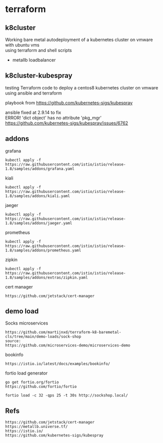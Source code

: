 # terraform

## k8cluster ##

Working bare metal autodeployment of a kubernetes cluster on vmware with ubuntu vms \
using terraform and shell scripts 

- metallb loadbalancer


## k8cluster-kubespray ##
testing
Terraform code to deploy a centos8 kubernetes cluster on vmware using ansible and terraform

playbook from https://github.com/kubernetes-sigs/kubespray

ansible fixed at 2.9.14 to fix \
ERROR! 'dict object' has no attribute 'pkg_mgr' \
https://github.com/kubernetes-sigs/kubespray/issues/6762


## addons ##

grafana
```
kubectl apply -f https://raw.githubusercontent.com/istio/istio/release-1.8/samples/addons/grafana.yaml
```
kiali
```
kubectl apply -f https://raw.githubusercontent.com/istio/istio/release-1.8/samples/addons/kiali.yaml
```
jaeger
```
kubectl apply -f https://raw.githubusercontent.com/istio/istio/release-1.8/samples/addons/jaeger.yaml
```
prometheus
```
kubectl apply -f https://raw.githubusercontent.com/istio/istio/release-1.8/samples/addons/prometheus.yaml
```
zipkin
```
kubectl apply -f https://raw.githubusercontent.com/istio/istio/release-1.8/samples/addons/extras/zipkin.yaml
```
cert manager
```
https://github.com/jetstack/cert-manager
```
## demo load ##

Socks microservices
```
https://github.com/martijnxd/terraform-k8-baremetal-cls/tree/main/demo-loads/sock-shop
source:
https://github.com/microservices-demo/microservices-demo
```
bookinfo
```
https://istio.io/latest/docs/examples/bookinfo/
```

fortio load generator
```
go get fortio.org/fortio
https://github.com/fortio/fortio

fortio load -c 32 -qps 25 -t 30s http://sockshop.local/
```

## Refs ##
```
https://github.com/jetstack/cert-manager
https://metallb.universe.tf/
https://istio.io/
https://github.com/kubernetes-sigs/kubespray
```
